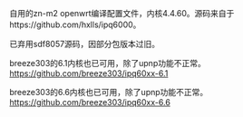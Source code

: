 自用的zn-m2 openwrt编译配置文件，内核4.4.60。源码来自于https://github.com/hxlls/ipq6000。

已弃用sdf8057源码，因部分包版本过旧。

breeze303的6.1内核也已可用，除了upnp功能不正常。https://github.com/breeze303/ipq60xx-6.1

breeze303的6.6内核也已可用，除了upnp功能不正常。https://github.com/breeze303/ipq60xx-6.6
